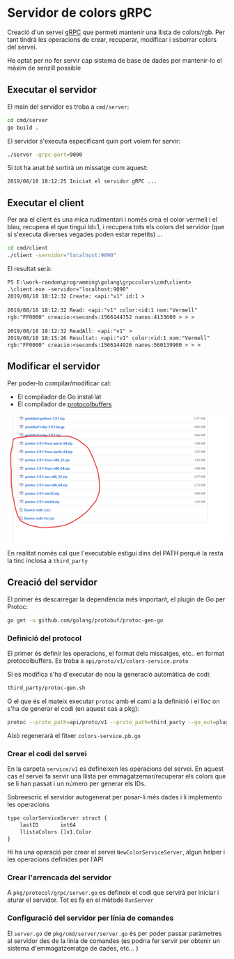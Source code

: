 # Servidor de colors gRPC

Creació d'un servei [gRPC](https://grpc.io/) que permeti mantenir una llista de colors/rgb. Per tant tindrà les operacions de crear, recuperar, modificar i esborrar colors del servei.

He optat per no fer servir cap sistema de base de dades per mantenir-lo el màxim de senzill possible

## Executar el servidor

El main del servidor es troba a `cmd/server`:

```bash
cd cmd/server
go build .
```

El servidor s'executa especificant quin port volem fer servir:

```bash
./server -grpc-port=9090
```

Si tot ha anat bé sortirà un missatge com aquest:

```text
2019/08/18 18:12:25 Iniciat el servidor gRPC ...
```

## Executar el client

Per ara el client és una mica rudimentari i només crea el color vermell i el blau, recupera el que tingui Id=1, i recupera tots els colors del servidor (que si s'executa diverses vegades poden estar repetits) ...

```bash
cd cmd/client
./client -servidor="localhost:9090"
```

El resultat serà:

```text
PS E:\work-random\programming\golang\grpccolors\cmd\client> .\client.exe -servidor="localhost:9090"
2019/08/18 18:12:32 Create: <api:"v1" id:1 >

2019/08/18 18:12:32 Read: <api:"v1" color:<id:1 nom:"Vermell" rgb:"FF0000" creacio:<seconds:1566144752 nanos:4133600 > > >

2019/08/18 18:12:32 ReadAll: <api:"v1" >
2019/08/18 18:15:26 Resultat: <api:"v1" color:<id:1 nom:"Vermell" rgb:"FF0000" creacio:<seconds:1566144926 nanos:560139900 > > >
```

## Modificar el servidor

Per poder-lo compilar/modificar cal:

- El compilador de Go instal·lat
- El compilador de [protocolbuffers](https://github.com/protocolbuffers/protobuf/releases)

![Protoc](README/protocolbuffers.png)

En realitat només cal que l'executable estigui dins del PATH perquè la resta la tinc inclosa a `third_party`

## Creació del servidor

El primer és descarregar la dependència més important, el plugin de Go per Protoc:

```bash
go get -u github.com/golang/protobuf/protoc-gen-go
```

### Definició del protocol

El primer és definir les operacions, el format dels missatges, etc.. en format protocolbuffers. Es troba a `api/proto/v1/colors-service.proto`

Si es modifica s'ha d'executar de nou la generació automàtica de codi:

```bash
third_party/protoc-gen.sh
```

O el que és el mateix executar `protoc` amb el camí a la definició i el lloc on s'ha de generar el codi (en aquest cas a pkg):

```bash
protoc --proto_path=api/proto/v1 --proto_path=third_party --go_out=plugins=grpc:pkg/api/v1 colors-service.proto
```

Això regenerarà el fitxer `colors-service.pb.go`

### Crear el codi del servei

En la carpeta `service/v1` es defineixen les operacions del servei. En aquest cas el servei fa servir una llista per emmagatzemar/recuperar els colors que se li han passat i un número per generar els IDs.

Sobreescric el servidor autogenerat per posar-li més dades i li implemento les operacions

```golang
type colorServiceServer struct {
    lastID       int64
    llistaColors []v1.Color
}
```

Hi ha una operació per crear el servei `NewColorServiceServer`, algun helper i les operacions definides per l'API

### Crear l'arrencada del servidor

A `pkg/protocol/grpc/server.go` es defineix el codi que servirà per iniciar i aturar el servidor. Tot es fa en el mètode `RunServer`

### Configuració del servidor per línia de comandes

El `server.go` de `pkg/cmd/server/server.go` és per poder passar paràmetres al servidor des de la linia de comandes (es podria fer servir per obtenir un sistema d'emmagatzematge de dades, etc... )
